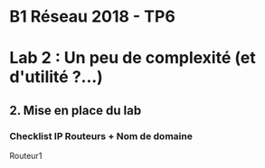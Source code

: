 # B1 Réseau 2018 - TP6
# Lab 2 : Un peu de complexité (et d'utilité ?...)
## 2. Mise en place du lab
### Checklist IP Routeurs + Nom de domaine
Routeur1
<!--stackedit_data:
eyJoaXN0b3J5IjpbNjkxODQyMDk0LDczMDk5ODExNl19
-->